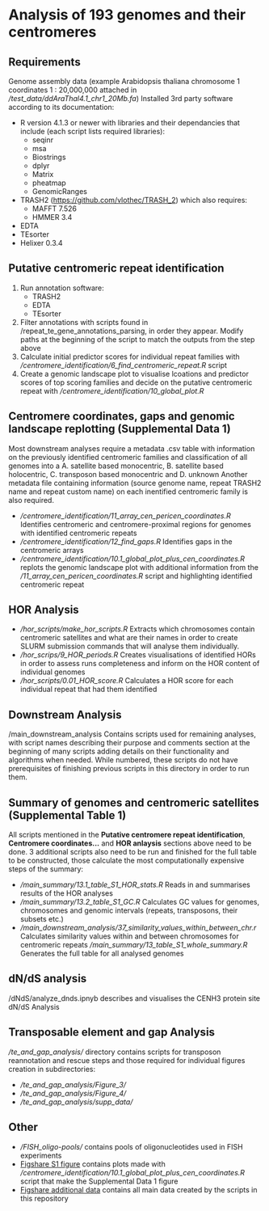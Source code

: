# Analysis of 193 genomes and their centromeres
## Requirements
Genome assembly data (example Arabidopsis thaliana chromosome 1 coordinates 1 : 20,000,000 attached in _/test_data/ddAraThal4.1_chr1_20Mb.fa_)
Installed 3rd party software according to its documentation:
* R version 4.1.3 or newer with libraries and their dependancies that include (each script lists required libraries):
	* seqinr
	* msa
	* Biostrings
	* dplyr
	* Matrix
	* pheatmap
	* GenomicRanges
* TRASH2 (https://github.com/vlothec/TRASH_2) which also requires:
	* MAFFT 7.526
	* HMMER 3.4
* EDTA
* TEsorter
* Helixer 0.3.4
## Putative centromeric repeat identification
1. Run annotation software:
	* TRASH2
	* EDTA
	* TEsorter
2. Filter annotations with scripts found in /repeat_te_gene_annotations_parsing, in order they appear. Modify paths at the beginning of the script to match the outputs from the step above
3. Calculate initial predictor scores for individual repeat families with _/centromere_identification/6_find_centromeric_repeat.R_ script
4. Create a genomic landscape plot to visualise lcoations and predictor scores of top scoring families and decide on the putative centromeric repeat with _/centromere_identification/10_global_plot.R_
## Centromere coordinates, gaps and genomic landscape replotting (Supplemental Data 1)
Most downstream analyses require a metadata .csv table with information on the previously identified centromeric families and classification of all genomes into a A. satellite based monocentric, B. satellite based holocentric, C. transposon based monocentric and D. unknown
Another metadata file containing information (source genome name, repeat TRASH2 name and repeat custom name) on each inentified centromeric family is also required.
* _/centromere_identification/11_array_cen_pericen_coordinates.R_ Identifies centromeric and centromere-proximal regions for genomes with identified centromeric repeats
* _/centromere_identification/12_find_gaps.R_ Identifies gaps in the centromeric arrays
* _/centromere_identification/10.1_global_plot_plus_cen_coordinates.R_ replots the genomic landscape plot with additional information from the _/11_array_cen_pericen_coordinates.R_ script and highlighting identified centromeric repeat
## HOR Analysis
* _/hor_scripts/make_hor_scripts.R_ Extracts which chromosomes contain centromeric satellites and what are their names in order to create SLURM submission commands that will analyse them individually.
* _/hor_scrips/9_HOR_periods.R_ Creates visualisations of identified HORs in order to assess runs completeness and inform on the HOR content of individual genomes
* _/hor_scripts/0.01_HOR_score.R_ Calculates a HOR score for each individual repeat that had them identified 
## Downstream Analysis
/main_downstream_analysis Contains scripts used for remaining analyses, with script names describing their purpose and comments section at the beginning of many scripts adding details on their functionality and algorithms when needed.
While numbered, these scripts do not have prerequisites of finishing previous scripts in this directory in order to run them. 
## Summary of genomes and centromeric satellites (Supplemental Table 1)
All scripts mentioned in the **Putative centromere repeat identification**, **Centromere coordinates...** and **HOR anlaysis** sections above need to be done. 3 additional scripts also need to be run and finished for the full table to be constructed, those calculate the most computationally expensive steps of the summary:
* _/main_summary/13.1_table_S1_HOR_stats.R_ Reads in and summarises results of the HOR analyses
* _/main_summary/13.2_table_S1_GC.R_ Calculates GC values for genomes, chromosomes and genomic intervals (repeats, transposons, their subsets etc.)
* _/main_downstream_analysis/37_similarity_values_within_between_chr.r_ Calculates similarity values within and between chromosomes for centromeric repeats
_/main_summary/13_table_S1_whole_summary.R_ Generates the full table for all analysed genomes
## dN/dS analysis
/dNdS/analyze_dnds.ipnyb describes and visualises the CENH3 protein site dN/dS Analysis
## Transposable element and gap Analysis
_/te_and_gap_analysis/_ directory contains scripts for transposon reannotation and rescue steps and those required for individual figures creation in subdirectories:
* _/te_and_gap_analysis/Figure_3/_
* _/te_and_gap_analysis/Figure_4/_
* _/te_and_gap_analysis/supp_data/_

## Other
* _/FISH_oligo-pools/_ contains pools of oligonucleotides used in FISH experiments
* [Figshare S1 figure](https://figshare.com/articles/dataset/193centromeres_S1/29436083) contains plots made with _/centromere_identification/10.1_global_plot_plus_cen_coordinates.R_ script that make the Supplemental Data 1 figure
* [Figshare additional data](https://figshare.com/articles/dataset/193centromeres/29412917) contains all main data created by the scripts in this repository

